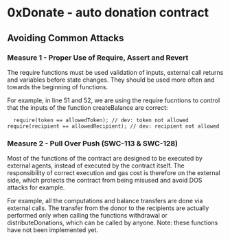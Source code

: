 # 0xDonate - auto donation contract

## Avoiding Common Attacks

### Measure 1 - Proper Use of Require, Assert and Revert  

The require functions must be used validation of inputs, external call returns and variables before state changes. They should be used more often and towards the beginning of functions.

For example, in line 51 and 52, we are using the require fucntions to control that the inputs of the function createBalance are correct:

`  require(token == allowedToken); // dev: token not allowed  
  require(recipient == allowedRecipient); // dev: recipient not allowed`  


### Measure 2 - Pull Over Push  (SWC-113 & SWC-128)

Most of the functions of the contract are designed to be executed by external agents, instead of executed by the contract itself. The responsibility of correct execution and gas cost is therefore on the external side, which protects the contract from being misused and avoid DOS attacks for example.

For example, all the computations and balance transfers are done via external calls. The transfer from the donor to the recipients are actually performed only when calling the functions withdrawal or distributeDonations, which can be called by anyone. 
Note: these functions have not been implemented yet.

